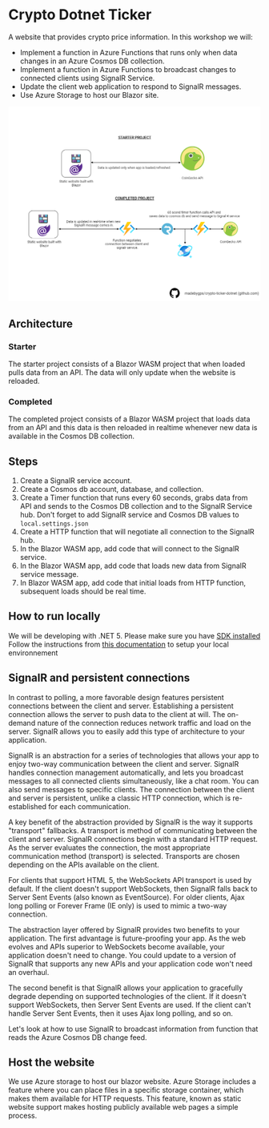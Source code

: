 # Crypto Dotnet Ticker

A website that provides crypto price information. In this workshop we will:

- Implement a function in Azure Functions that runs only when data changes in an Azure Cosmos DB collection.
- Implement a function in Azure Functions to broadcast changes to connected clients using SignalR Service.
- Update the client web application to respond to SignalR messages.
- Use Azure Storage to host our Blazor site.


![Infrastructure](./assets/polling-to-signalr.png)
## Architecture

### Starter

The starter project consists of a Blazor WASM project that when loaded pulls data from an API. The data will only update when the website is reloaded.

### Completed 

The completed project consists of a Blazor WASM project that loads data from an API and this data is then reloaded in realtime whenever new data is available in the Cosmos DB collection. 

## Steps

1. Create a SignalR service account.
2. Create a Cosmos db account, database, and collection.
3. Create a Timer function that runs every 60 seconds, grabs data from API and sends to the Cosmos DB collection and to the SignalR Service hub. Don't forget to add SignalR service and Cosmos DB values to `local.settings.json`
4. Create a HTTP function that will negotiate all connection to the SignalR hub. 
5. In the Blazor WASM app, add code that will connect to the SignalR service.
6. In the Blazor WASM app, add code that loads new data from SignalR service message.
7. In Blazor WASM app, add code that initial loads from HTTP function, subsequent loads should be real time.

## How to run locally
We will be developing with .NET 5. Please make sure you have [SDK installed](https://dotnet.microsoft.com/download)
Follow the instructions from [this documentation](https://docs.microsoft.com/en-us/azure/azure-functions/functions-develop-vs-code?tabs=csharp) to setup your local environnement

## SignalR and persistent connections

In contrast to polling, a more favorable design features persistent connections between the client and server. Establishing a persistent connection allows the server to push data to the client at will. The on-demand nature of the connection reduces network traffic and load on the server. SignalR allows you to easily add this type of architecture to your application.

SignalR is an abstraction for a series of technologies that allows your app to enjoy two-way communication between the client and server. SignalR handles connection management automatically, and lets you broadcast messages to all connected clients simultaneously, like a chat room. You can also send messages to specific clients. The connection between the client and server is persistent, unlike a classic HTTP connection, which is re-established for each communication.

A key benefit of the abstraction provided by SignalR is the way it supports "transport" fallbacks. A transport is method of communicating between the client and server. SignalR connections begin with a standard HTTP request. As the server evaluates the connection, the most appropriate communication method (transport) is selected. Transports are chosen depending on the APIs available on the client.

For clients that support HTML 5, the WebSockets API transport is used by default. If the client doesn't support WebSockets, then SignalR falls back to Server Sent Events (also known as EventSource). For older clients, Ajax long polling or Forever Frame (IE only) is used to mimic a two-way connection.

The abstraction layer offered by SignalR provides two benefits to your application. The first advantage is future-proofing your app. As the web evolves and APIs superior to WebSockets become available, your application doesn't need to change. You could update to a version of SignalR that supports any new APIs and your application code won't need an overhaul.

The second benefit is that SignalR allows your application to gracefully degrade depending on supported technologies of the client. If it doesn't support WebSockets, then Server Sent Events are used. If the client can't handle Server Sent Events, then it uses Ajax long polling, and so on.

Let's look at how to use SignalR to broadcast information from function that reads the Azure Cosmos DB change feed.

## Host the website

We use Azure storage to host our blazor website. Azure Storage includes a feature where you can place files in a specific storage container, which makes them available for HTTP requests. This feature, known as static website support makes hosting publicly available web pages a simple process.